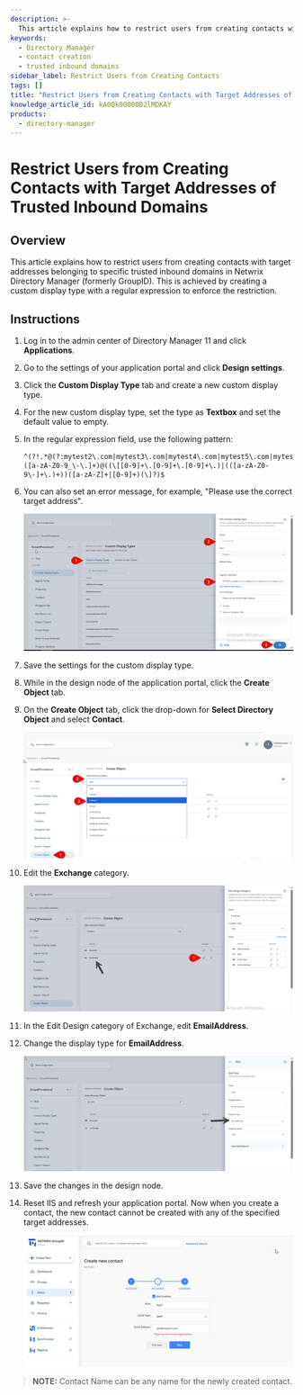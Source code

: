 ```yaml
---
description: >-
  This article explains how to restrict users from creating contacts with target addresses belonging to specific trusted inbound domains in Netwrix Directory Manager.
keywords:
  - Directory Manager
  - contact creation
  - trusted inbound domains
sidebar_label: Restrict Users from Creating Contacts
tags: []
title: "Restrict Users from Creating Contacts with Target Addresses of Trusted Inbound Domains"
knowledge_article_id: kA0Qk0000002lMDKAY
products:
  - directory-manager
---
```


# Restrict Users from Creating Contacts with Target Addresses of Trusted Inbound Domains

## Overview

This article explains how to restrict users from creating contacts with target addresses belonging to specific trusted inbound domains in Netwrix Directory Manager (formerly GroupID). This is achieved by creating a custom display type with a regular expression to enforce the restriction.

## Instructions

1. Log in to the admin center of Directory Manager 11 and click **Applications**.
2. Go to the settings of your application portal and click **Design settings**.
3. Click the **Custom Display Type** tab and create a new custom display type.
4. For the new custom display type, set the type as **Textbox** and set the default value to empty.
5. In the regular expression field, use the following pattern:

   ```plaintext
   ^(?!.*@(?:mytest2\.com|mytest3\.com|mytest4\.com|mytest5\.com|mytest6\.com|mytest7\.com)$)([a-zA-Z0-9_\-\.]+)@((\[[0-9]+\.[0-9]+\.[0-9]+\.)|(([a-zA-Z0-9\-]+\.)+))([a-zA-Z]+|[0-9]+)(\]?)$
   ```

6. You can also set an error message, for example, "Please use the correct target address".

   ![Custom display type configuration with regex restriction](./images/servlet_image_eaba61cfe7f3.png)

7. Save the settings for the custom display type.
8. While in the design node of the application portal, click the **Create Object** tab.
9. On the **Create Object** tab, click the drop-down for **Select Directory Object** and select **Contact**.

   ![Selecting Contact object in Create Object tab](./images/servlet_image_500ece5f2fd0.png)

10. Edit the **Exchange** category.

    ![Editing Exchange category](./images/servlet_image_e19f8454e124.png)

11. In the Edit Design category of Exchange, edit **EmailAddress**.
12. Change the display type for **EmailAddress**.

    ![Setting EmailAddress field to custom display type](./images/servlet_image_a71427568143.png)

13. Save the changes in the design node.
14. Reset IIS and refresh your application portal. Now when you create a contact, the new contact cannot be created with any of the specified target addresses.

    ![Validation error when using restricted target address](./images/servlet_image_49eb4179d182.png)

> **NOTE:** Contact Name can be any name for the newly created contact.